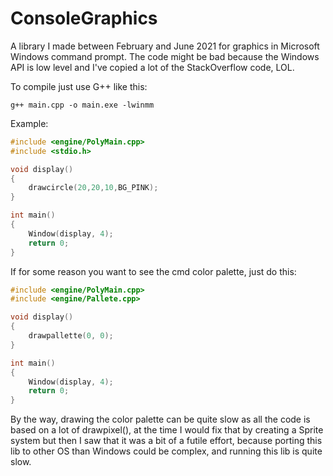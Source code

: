 # ConsoleGraphics
A library I made between February and June 2021 for graphics in Microsoft Windows command prompt.
The code might be bad because the Windows API is low level and I've copied a lot of the StackOverflow code, LOL.

To compile just use G++ like this:
```
g++ main.cpp -o main.exe -lwinmm
```
Example:

```cpp
#include <engine/PolyMain.cpp>
#include <stdio.h>

void display()
{
	drawcircle(20,20,10,BG_PINK);
}

int main()
{
	Window(display, 4);
	return 0;
}

```
If for some reason you want to see the cmd color palette, just do this:
```cpp
#include <engine/PolyMain.cpp>
#include <engine/Pallete.cpp>

void display()
{
	drawpallette(0, 0);
}

int main()
{
	Window(display, 4);
	return 0;
}

```
By the way, drawing the color palette can be quite slow as all the code is based on a lot of drawpixel(), at the time I would fix that by creating a Sprite system but then I saw that it was a bit of a futile effort, because porting this lib to other OS than Windows could be complex, and running this lib is quite slow.
